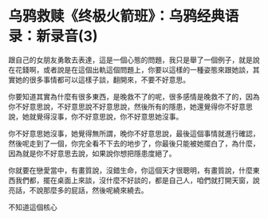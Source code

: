 # 乌鸦救赎《终极火箭班》：乌鸦经典语录：新录音(3)

跟自己的女朋友勇敢去表達，這是一個心態的問題，我只是舉了一個例子，就是說在花錢啊，或者說是在這個出軌這個問題上，你要以這樣的一種姿態來跟她談，其實她的很多事情都可以這樣子談，翻開來，不要不好意思。

你要知道其實為什麼有很多東西，是晚救不了的呢，很多感情是晚救不了的，因為你不好意思說，不好意思說不好意思說，然後所有的隱患，她還覺得你不好意思說，她就覺得沒事，你不好意思說，你不好意思她沒事。

你不好意思她沒事，她覺得無所謂，晚你不好意思說，最後這個事情就進行確認，然後呢走到了一個，你完全看不下去的地步了，你最後只能被她擺白了，為什麼，因為就是你不好意思去說，如果說你想把隱患度絕了。

你就要在戀愛當中，有畫質說，沒錯生命，你這個天才很聰明，有畫質說，什麼東西我們都，擺在桌面上來談，沒什麼不好談的，都是自己人，咱們就打開天窗，說亮話，不說那麼多的屁話，然後呢繞來繞去。

不知道這個核心
